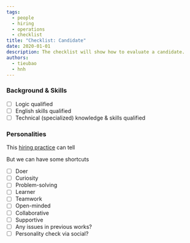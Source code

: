 ```yaml
---
tags: 
  - people
  - hiring
  - operations
  - checklist
title: "Checklist: Candidate"
date: 2020-01-01
description: The checklist will show how to evaluate a candidate.
authors: 
  - tieubao
  - hnh
---
```


### Background & Skills
- [ ]  Logic qualified
- [ ]  English skills qualified
- [ ]  Technical (specialized) knowledge & skills qualified

### Personalities
This [hiring practice](https://memo.d.foundation/playbook/operations/hiring-approach/) can tell

But we can have some shortcuts

- [ ]  Doer
- [ ]  Curiosity
- [ ]  Problem-solving
- [ ]  Learner
- [ ]  Teamwork
- [ ]  Open-minded
- [ ]  Collaborative
- [ ]  Supportive
- [ ]  Any issues in previous works?
- [ ]  Personality check via social?
